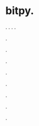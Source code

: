 # bitpy.
.
.
.
.












.






















































.
























.



























.

















































































.































































.































































































.















.











